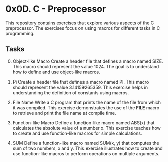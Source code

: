 # 0x0D. C - Preprocessor

This repository contains exercises that explore various aspects of the C preprocessor. The exercises focus on using macros for different tasks in C programming.

## Tasks

0. Object-like Macro
Create a header file that defines a macro named SIZE. This macro should represent the value 1024. The goal is to understand how to define and use object-like macros.

1. Pi
Create a header file that defines a macro named PI. This macro should represent the value 3.14159265359. This exercise helps in understanding the definition of constants using macros.

2. File Name
Write a C program that prints the name of the file from which it was compiled. This exercise demonstrates the use of the __FILE__ macro to retrieve and print the file name at compile time.

3. Function-like Macro
Define a function-like macro named ABS(x) that calculates the absolute value of a number x. This exercise teaches how to create and use function-like macros for simple calculations.

4. SUM
Define a function-like macro named SUM(x, y) that computes the sum of two numbers, x and y. This exercise illustrates how to create and use function-like macros to perform operations on multiple arguments.


